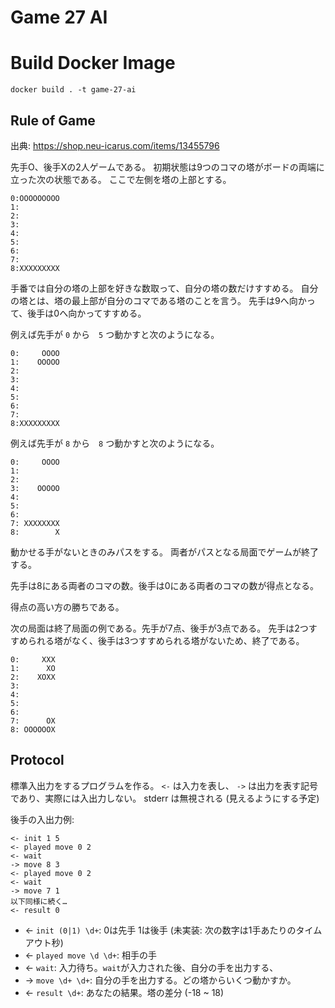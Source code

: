 # Game 27 AI

# Build Docker Image
`docker build . -t game-27-ai`


## Rule of Game

出典: https://shop.neu-icarus.com/items/13455796

先手O、後手Xの2人ゲームである。
初期状態は9つのコマの塔がボードの両端に立った次の状態である。
ここで左側を塔の上部とする。

```
0:OOOOOOOOO
1:
2:
3:
4:
5:
6:
7:
8:XXXXXXXXX
```

手番では自分の塔の上部を好きな数取って、自分の塔の数だけすすめる。
自分の塔とは、塔の最上部が自分のコマである塔のことを言う。
先手は9へ向かって、後手は0へ向かってすすめる。

例えば先手が `0` から　`5` つ動かすと次のようになる。
```
0:     OOOO
1:    OOOOO
2:
3:
4:
5:
6:
7:
8:XXXXXXXXX
```

例えば先手が `8` から　`8` つ動かすと次のようになる。
```
0:     OOOO
1:
2:
3:    OOOOO
4:
5:
6:
7: XXXXXXXX
8:        X
```

動かせる手がないときのみパスをする。
両者がパスとなる局面でゲームが終了する。

先手は8にある両者のコマの数。後手は0にある両者のコマの数が得点となる。

得点の高い方の勝ちである。

次の局面は終了局面の例である。先手が7点、後手が3点である。
先手は2つすすめられる塔がなく、後手は3つすすめられる塔がないため、終了である。

```
0:     XXX
1:      XO
2:    XOXX
3:
4:
5:
6:
7:      OX
8: OOOOOOX
```

## Protocol

標準入出力をするプログラムを作る。
`<-` は入力を表し、 `->` は出力を表す記号であり、実際には入出力しない。
stderr は無視される (見えるようにする予定)

後手の入出力例:

```
<- init 1 5
<- played move 0 2
<- wait
-> move 8 3
<- played move 0 2
<- wait
-> move 7 1
以下同様に続く…
<- result 0
```

- <- `init (0|1) \d+`: 0は先手 1は後手 (未実装: 次の数字は1手あたりのタイムアウト秒)
- <- `played move \d \d+`: 相手の手
- <- `wait`: 入力待ち。`wait`が入力された後、自分の手を出力する、
- -> `move \d+ \d+`: 自分の手を出力する。どの塔からいくつ動かすか。
- <- `result \d+`: あなたの結果。塔の差分 (-18 ~ 18)